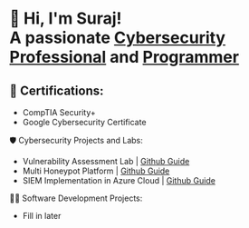 <h1>👋 Hi, I'm Suraj! <br/> A passionate <a href="https://www.linkedin.com/in/surajdean/">Cybersecurity Professional</a> and <a href="https://github.com/surajdean">Programmer</a></h1>

## 📜 Certifications:

- CompTIA Security+
- Google Cybersecurity Certificate

🛡️ Cybersecurity Projects and Labs:

- Vulnerability Assessment Lab | [Github Guide](https://github.com/surajdean/Vulnerability-Assessment-Lab)
- Multi Honeypot Platform | [Github Guide](https://github.com/surajdean/Multi-Honeypot-Platform)
- SIEM Implementation in Azure Cloud | [Github Guide](https://github.com/surajdean/SIEM-Implementation-in-Azure-Cloud)

👨‍💻 Software Development Projects:

- Fill in later


